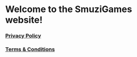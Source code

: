 # Welcome to the SmuziGames website!

### [Privacy Policy](https://smuzigames.github.io/privacy_policy)
### [Terms & Conditions](https://smuzigames.github.io/terms_and_conditions)
